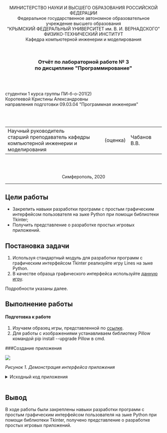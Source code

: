 <p align="center">МИНИСТЕРСТВО НАУКИ  И ВЫСШЕГО ОБРАЗОВАНИЯ РОССИЙСКОЙ ФЕДЕРАЦИИ<br>
Федеральное государственное автономное образовательное учреждение высшего образования<br>
"КРЫМСКИЙ ФЕДЕРАЛЬНЫЙ УНИВЕРСИТЕТ им. В. И. ВЕРНАДСКОГО"<br>
ФИЗИКО-ТЕХНИЧЕСКИЙ ИНСТИТУТ<br>
Кафедра компьютерной инженерии и моделирования</p>
<br>
<h3 align="center">Отчёт по лабораторной работе № 3<br> по дисциплине "Программирование"</h3>

<br><br>

<p>студентки 1 курса группы ПИ-б-о-201(2)<br>
Коротеевой Кристины Александровны<br>
направления подготовки 09.03.04 "Программная инженерия"</p>


<br><br>
<table>
<tr><td>Научный руководитель<br> старший преподаватель кафедры<br> компьютерной инженерии и моделирования</td>
<td>(оценка)</td>
<td>Чабанов В.В.</td>
</tr>
</table>
<br><br>

<p align="center">Симферополь, 2020</p>
<hr>


## Цели работы

* Закрепить навыки разработки программ с простым графическим интерфейсом пользователя на зыке Python при помощи библиотеки Tkinter;
* Получить представление о разработке простых игровых приложений.

## Постановка задачи

1. Используя стандартный модуль для разработки программ с графическим интерфейсом Tkinter реализуйте игру Lines на зыке Python.
2. В качестве образца графического интерфейса используйте [данную игру](http://game-shariki.ru/linii-2).

Подробности указаны далее.

## Выполнение работы

#### Подготовка к работе

1. Изучаем образец игры, представленной по [ссылке](http://game-shariki.ru/linii-2).
2. Для работы с изображениями устанавливаем библиотеку Pillow командой pip install --upgrade Pillow в cmd.

###Создание приложения



![](./)

*Рисунок 1. Демонстрация интерфейса приложения*

<details>
<summary>Исходный код приложения</summary>

```python

```
</details>
<br>


## Вывод

В ходе работы были закреплены навыки разработки программ с простым графическим интерфейсом пользователя на зыке Python при помощи библиотеки Tkinter, получено представление о разработке простых игровых приложений.